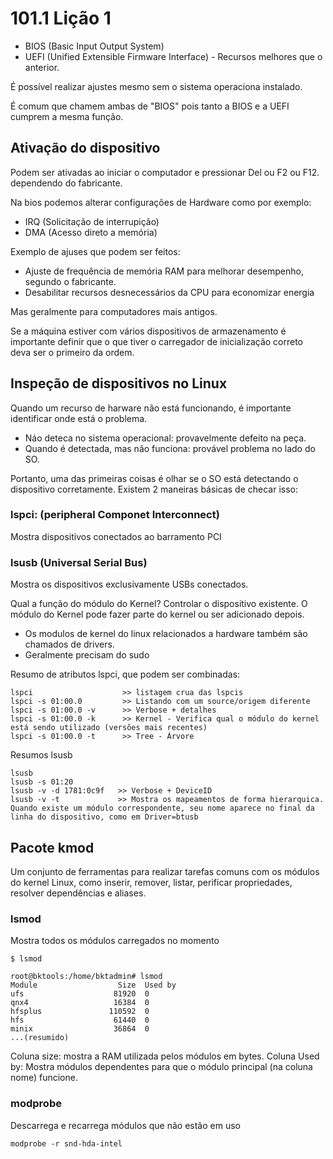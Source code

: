 # 101.1 Lição 1
- BIOS (Basic Input Output System)
- UEFI (Unified Extensible Firmware Interface) - Recursos melhores que o anterior.

É possível realizar ajustes mesmo sem o sistema operaciona instalado.

É comum que chamem ambas de "BIOS" pois tanto a BIOS e a UEFI cumprem a mesma função.

## Ativação do dispositivo

Podem ser ativadas ao iniciar o computador e pressionar Del ou F2 ou F12. dependendo do fabricante.

Na bios podemos alterar configurações de Hardware como por exemplo:
- IRQ (Solicitação de interrupição)
- DMA (Acesso direto a memória)

Exemplo de ajuses que podem ser feitos:
- Ajuste de frequência de memória RAM para melhorar desempenho, segundo o fabricante.
- Desabilitar recursos desnecessários da CPU para economizar energia

Mas geralmente para computadores mais antigos.

Se a máquina estiver com vários dispositivos de armazenamento é importante definir que o que tiver o carregador de inicialização correto deva ser o primeiro da ordem.

## Inspeção de dispositivos no Linux
Quando um recurso de harware não está funcionando, é importante identificar onde está o problema.
- Náo deteca no sistema operacional: provavelmente defeito na peça.
- Quando é detectada, mas não funciona: provável problema no lado do SO.

Portanto, uma das primeiras coisas é olhar se o SO está detectando o dispositivo corretamente. Existem 2 maneiras básicas de checar isso:

### lspci: (peripheral Componet Interconnect)
Mostra dispositivos conectados ao barramento PCI 

### lsusb (Universal Serial Bus)
Mostra os dispositivos exclusivamente USBs conectados.

Qual a função do módulo do Kernel?
Controlar o dispositivo existente. O módulo do Kernel pode fazer parte do kernel ou ser adicionado depois.

- Os modulos de kernel do linux relacionados a hardware também são chamados de drivers.
- Geralmente precisam do sudo


Resumo de atributos lspci, que podem ser combinadas:
```
lspci                    >> listagem crua das lspcis
lspci -s 01:00.0         >> Listando com um source/origem diferente
lspci -s 01:00.0 -v      >> Verbose + detalhes
lspci -s 01:00.0 -k      >> Kernel - Verifica qual o módulo do kernel está sendo utilizado (versões mais recentes)
lspci -s 01:00.0 -t      >> Tree - Árvore
```
Resumos lsusb
```
lsusb
lsusb -s 01:20
lsusb -v -d 1781:0c9f   >> Verbose + DeviceID
lsusb -v -t             >> Mostra os mapeamentos de forma hierarquica. Quando existe um módulo correspondente, seu nome aparece no final da linha do dispositivo, como em Driver=btusb
```

## Pacote kmod

Um conjunto de ferramentas para realizar tarefas comuns com os módulos do kernel Linux, como inserir, remover, listar, perificar propriedades, resolver dependências e aliases.

### lsmod
Mostra todos os módulos carregados no momento

```
$ lsmod

root@bktools:/home/bktadmin# lsmod
Module                  Size  Used by
ufs                    81920  0
qnx4                   16384  0
hfsplus               110592  0
hfs                    61440  0
minix                  36864  0
...(resumido)
```
Coluna size: mostra a RAM utilizada pelos módulos em bytes.
Coluna Used by: Mostra módulos dependentes para que o módulo principal (na coluna nome) funcione.

### modprobe 
Descarrega e recarrega módulos que não estão em uso

```
modprobe -r snd-hda-intel
```